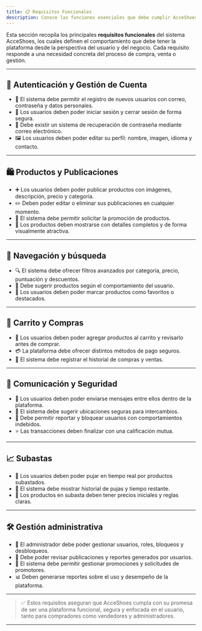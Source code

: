 ```yaml
---
title: 📋 Requisitos Funcionales
description: Conoce las funciones esenciales que debe cumplir AcceShoes.
---
```


Esta sección recopila los principales **requisitos funcionales** del sistema AcceShoes, los cuales definen el comportamiento que debe tener la plataforma desde la perspectiva del usuario y del negocio. Cada requisito responde a una necesidad concreta del proceso de compra, venta o gestión.

---

## 👤 Autenticación y Gestión de Cuenta

- 🔐 El sistema debe permitir el registro de nuevos usuarios con correo, contraseña y datos personales.
- 🔑 Los usuarios deben poder iniciar sesión y cerrar sesión de forma segura.
- 🔁 Debe existir un sistema de recuperación de contraseña mediante correo electrónico.
- 🖼️ Los usuarios deben poder editar su perfil: nombre, imagen, idioma y contacto.

---

## 🛍️ Productos y Publicaciones

- ➕ Los usuarios deben poder publicar productos con imágenes, descripción, precio y categoría.
- ✏️ Deben poder editar o eliminar sus publicaciones en cualquier momento.
- 🚀 El sistema debe permitir solicitar la promoción de productos.
- 📄 Los productos deben mostrarse con detalles completos y de forma visualmente atractiva.

---

## 🔎 Navegación y búsqueda

- 🔍 El sistema debe ofrecer filtros avanzados por categoría, precio, puntuación y descuentos.
- 🧠 Debe sugerir productos según el comportamiento del usuario.
- 📌 Los usuarios deben poder marcar productos como favoritos o destacados.

---

## 🛒 Carrito y Compras

- 🧺 Los usuarios deben poder agregar productos al carrito y revisarlo antes de comprar.
- 💳 La plataforma debe ofrecer distintos métodos de pago seguros.
- 🧾 El sistema debe registrar el historial de compras y ventas.

---

## 💬 Comunicación y Seguridad

- 💬 Los usuarios deben poder enviarse mensajes entre ellos dentro de la plataforma.
- 📍 El sistema debe sugerir ubicaciones seguras para intercambios.
- 🚫 Debe permitir reportar y bloquear usuarios con comportamientos indebidos.
- ⭐ Las transacciones deben finalizar con una calificación mutua.

---

## 📈 Subastas

- 💸 Los usuarios deben poder pujar en tiempo real por productos subastados.
- 🧾 El sistema debe mostrar historial de pujas y tiempo restante.
- 🎯 Los productos en subasta deben tener precios iniciales y reglas claras.

---

## 🛠️ Gestión administrativa

- 👥 El administrador debe poder gestionar usuarios, roles, bloqueos y desbloqueos.
- 🧾 Debe poder revisar publicaciones y reportes generados por usuarios.
- 📢 El sistema debe permitir gestionar promociones y solicitudes de promotores.
- 📊 Deben generarse reportes sobre el uso y desempeño de la plataforma.

---

> ✅ Estos requisitos aseguran que AcceShoes cumpla con su promesa de ser una plataforma funcional, segura y enfocada en el usuario, tanto para compradores como vendedores y administradores.

---
